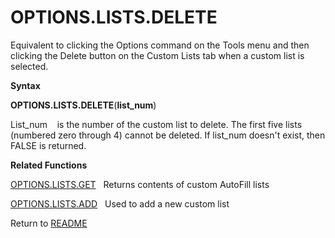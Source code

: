 # OPTIONS.LISTS.DELETE

Equivalent to clicking the Options command on the Tools menu and then
clicking the Delete button on the Custom Lists tab when a custom list is
selected.

**Syntax**

**OPTIONS.LISTS.DELETE**(**list\_num**)

List\_num&nbsp;&nbsp;&nbsp;&nbsp;is the number of the custom list to
delete. The first five lists (numbered zero through 4) cannot be
deleted. If list\_num doesn't exist, then FALSE is returned.

**Related Functions**

[OPTIONS.LISTS.GET](OPTIONS.LISTS.GET.md)&nbsp;&nbsp;&nbsp;Returns contents of custom AutoFill
lists

[OPTIONS.LISTS.ADD](OPTIONS.LISTS.ADD.md)&nbsp;&nbsp;&nbsp;Used to add a new custom list



Return to [README](README.md)


